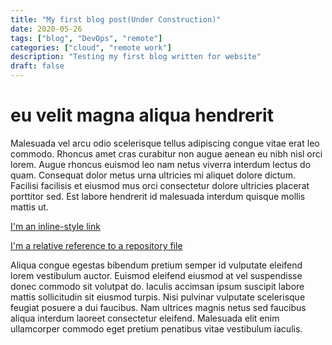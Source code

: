 ```yaml
---
title: "My first blog post(Under Construction)"
date: 2020-05-26
tags: ["blog", "DevOps", "remote"]
categories: ["cloud", "remote work"]
description: "Testing my first blog written for website"
draft: false
---
```


# eu velit magna aliqua hendrerit

Malesuada vel arcu odio scelerisque tellus adipiscing congue vitae erat leo commodo. Rhoncus amet cras curabitur non augue aenean eu nibh nisl orci lorem. Augue rhoncus euismod leo nam netus viverra interdum lectus do quam. Consequat dolor metus urna ultricies mi aliquet dolore dictum. Facilisi facilisis et eiusmod mus orci consectetur dolore ultricies placerat porttitor sed. Est labore hendrerit id malesuada interdum quisque mollis mattis ut.

[I'm an inline-style link](https://www.google.com)

[I'm a relative reference to a repository file](../blob/master/LICENSE)

Aliqua congue egestas bibendum pretium semper id vulputate eleifend lorem vestibulum auctor. Euismod eleifend eiusmod at vel suspendisse donec commodo sit volutpat do. Iaculis accimsan ipsum suscipit labore mattis sollicitudin sit eiusmod turpis. Nisi pulvinar vulputate scelerisque feugiat posuere a dui faucibus. Nam ultrices magnis netus sed faucibus aliqua interdum laoreet consectetur eleifend. Malesuada elit enim ullamcorper commodo eget pretium penatibus vitae vestibulum iaculis.
